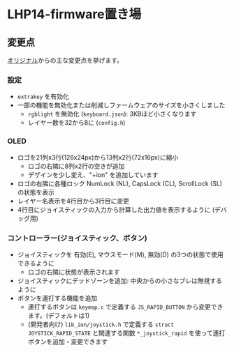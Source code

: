 # LHP14-firmware置き場

## 変更点
[オリジナル](https://github.com/LHPbackup/LHP14-firmware)からの主な変更点を挙げます。

### 設定
* `extrakey` を有効化
* 一部の機能を無効化または削減しファームウェアのサイズを小さくしました
    * `rgblight` を無効化 (`keyboard.json`): 3KBほど小さくなります
    * レイヤー数を32から8に (`config.h`)

### OLED
* ロゴを21列x3行(126x24px)から13列x2行(72x16px)に縮小
    * ロゴの右隣に8列x2行の空きが追加
    * デザインを少し変え、"+ion" を追加しています
* ロゴの右隣に各種ロック NumLock (NL), CapsLock (CL), ScrollLock (SL) の状態を表示
* レイヤー名表示を4行目から3行目に変更
* 4行目にジョイスティックの入力から計算した出力値を表示するように (デバッグ用)

### コントローラー(ジョイスティック、ボタン)
* ジョイスティックを 有効(E), マウスモード(M), 無効(D) の3つの状態で使用できるように
    * ロゴの右隣に状態が表示されます
* ジョイスティックにデッドゾーンを追加: 中央からの小さなブレは無視するように
* ボタンを連打する機能を追加
    * 連打するボタンは `keymap.c` で定義する `JS_RAPID_BUTTON` から変更できます。(デフォルトは1)
    * (開発者向け) `lib_ion/joystick.h` で定義する `struct JOYSTICK_RAPID_STATE` と関連する関数 `*_joystick_rapid` を使って連打ボタンを追加・変更できます
